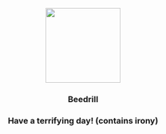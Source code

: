 <p align="center">
    <img src="https://raw.githubusercontent.com/PokeAPI/sprites/master/sprites/pokemon/15.png" width="150" height="150">
</p>
<h3 align="center"> <b>Beedrill</b></h3>
<h3 align="center">Have a terrifying day! (contains irony)</h3>
